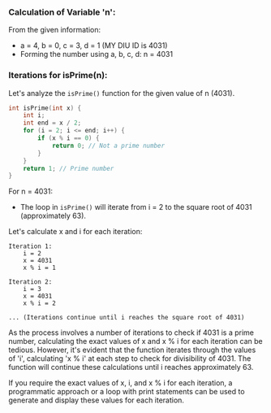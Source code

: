 ### Calculation of Variable 'n':
From the given information:
- a = 4, b = 0, c = 3, d = 1 (MY DIU ID is 4031)
- Forming the number using a, b, c, d: n = 4031

### Iterations for isPrime(n):
Let's analyze the `isPrime()` function for the given value of n (4031).

```c
int isPrime(int x) {
    int i;
    int end = x / 2;
    for (i = 2; i <= end; i++) {
        if (x % i == 0) {
            return 0; // Not a prime number
        }
    }
    return 1; // Prime number
}
```

For n = 4031:
- The loop in `isPrime()` will iterate from i = 2 to the square root of 4031 (approximately 63).

Let's calculate x and i for each iteration:

```plaintext
Iteration 1:
    i = 2
    x = 4031
    x % i = 1

Iteration 2:
    i = 3
    x = 4031
    x % i = 2

... (Iterations continue until i reaches the square root of 4031)
```

As the process involves a number of iterations to check if 4031 is a prime number, calculating the exact values of x and x % i for each iteration can be tedious. However, it's evident that the function iterates through the values of 'i', calculating 'x % i' at each step to check for divisibility of 4031. The function will continue these calculations until i reaches approximately 63.

If you require the exact values of x, i, and x % i for each iteration, a programmatic approach or a loop with print statements can be used to generate and display these values for each iteration.
